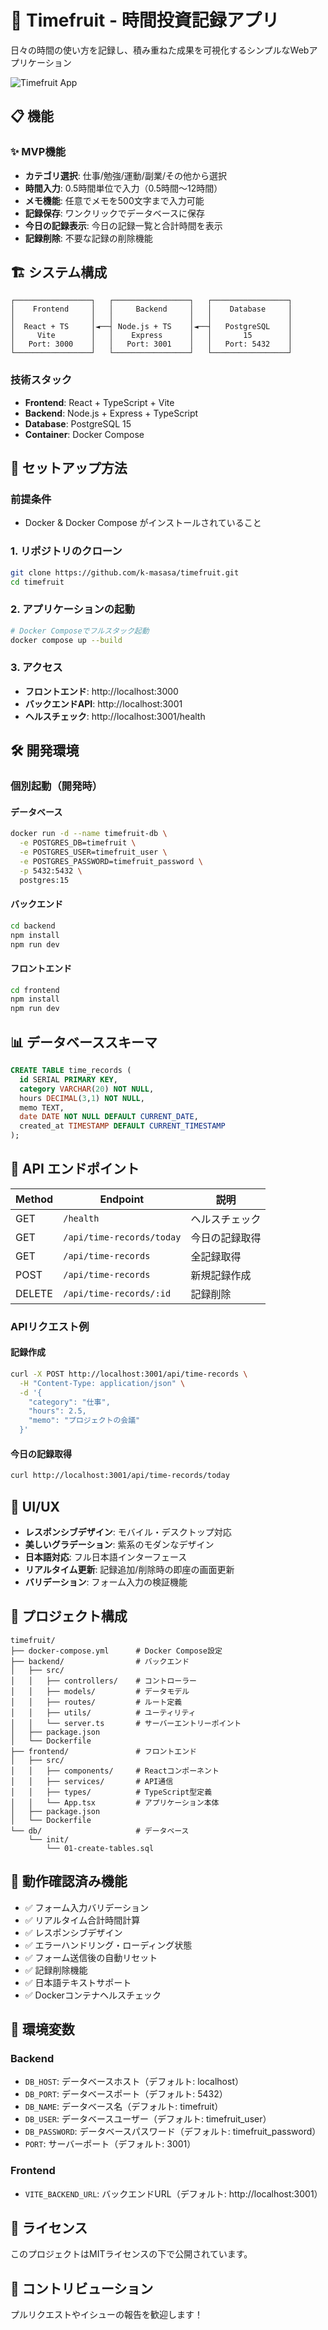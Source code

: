 # 🍎 Timefruit - 時間投資記録アプリ

日々の時間の使い方を記録し、積み重ねた成果を可視化するシンプルなWebアプリケーション

![Timefruit App](https://github.com/user-attachments/assets/bcbe9553-79f7-41e1-b812-f43ef0646b6d)

## 📋 機能

### ✨ MVP機能
- **カテゴリ選択**: 仕事/勉強/運動/副業/その他から選択
- **時間入力**: 0.5時間単位で入力（0.5時間〜12時間）
- **メモ機能**: 任意でメモを500文字まで入力可能
- **記録保存**: ワンクリックでデータベースに保存
- **今日の記録表示**: 今日の記録一覧と合計時間を表示
- **記録削除**: 不要な記録の削除機能

## 🏗️ システム構成

```
┌─────────────────┐   ┌─────────────────┐   ┌─────────────────┐
│    Frontend     │   │     Backend     │   │    Database     │
│                 │   │                 │   │                 │
│  React + TS     │◄──┤ Node.js + TS    │◄──┤   PostgreSQL    │
│     Vite        │   │    Express      │   │       15        │
│   Port: 3000    │   │   Port: 3001    │   │   Port: 5432    │
└─────────────────┘   └─────────────────┘   └─────────────────┘
```

### 技術スタック
- **Frontend**: React + TypeScript + Vite
- **Backend**: Node.js + Express + TypeScript
- **Database**: PostgreSQL 15
- **Container**: Docker Compose

## 🚀 セットアップ方法

### 前提条件
- Docker & Docker Compose がインストールされていること

### 1. リポジトリのクローン
```bash
git clone https://github.com/k-masasa/timefruit.git
cd timefruit
```

### 2. アプリケーションの起動
```bash
# Docker Composeでフルスタック起動
docker compose up --build
```

### 3. アクセス
- **フロントエンド**: http://localhost:3000
- **バックエンドAPI**: http://localhost:3001
- **ヘルスチェック**: http://localhost:3001/health

## 🛠️ 開発環境

### 個別起動（開発時）

#### データベース
```bash
docker run -d --name timefruit-db \
  -e POSTGRES_DB=timefruit \
  -e POSTGRES_USER=timefruit_user \
  -e POSTGRES_PASSWORD=timefruit_password \
  -p 5432:5432 \
  postgres:15
```

#### バックエンド
```bash
cd backend
npm install
npm run dev
```

#### フロントエンド
```bash
cd frontend
npm install
npm run dev
```

## 📊 データベーススキーマ

```sql
CREATE TABLE time_records (
  id SERIAL PRIMARY KEY,
  category VARCHAR(20) NOT NULL,
  hours DECIMAL(3,1) NOT NULL,
  memo TEXT,
  date DATE NOT NULL DEFAULT CURRENT_DATE,
  created_at TIMESTAMP DEFAULT CURRENT_TIMESTAMP
);
```

## 🔌 API エンドポイント

| Method | Endpoint | 説明 |
|--------|----------|------|
| GET | `/health` | ヘルスチェック |
| GET | `/api/time-records/today` | 今日の記録取得 |
| GET | `/api/time-records` | 全記録取得 |
| POST | `/api/time-records` | 新規記録作成 |
| DELETE | `/api/time-records/:id` | 記録削除 |

### APIリクエスト例

#### 記録作成
```bash
curl -X POST http://localhost:3001/api/time-records \
  -H "Content-Type: application/json" \
  -d '{
    "category": "仕事",
    "hours": 2.5,
    "memo": "プロジェクトの会議"
  }'
```

#### 今日の記録取得
```bash
curl http://localhost:3001/api/time-records/today
```

## 🎨 UI/UX

- **レスポンシブデザイン**: モバイル・デスクトップ対応
- **美しいグラデーション**: 紫系のモダンなデザイン
- **日本語対応**: フル日本語インターフェース
- **リアルタイム更新**: 記録追加/削除時の即座の画面更新
- **バリデーション**: フォーム入力の検証機能

## 📁 プロジェクト構成

```
timefruit/
├── docker-compose.yml      # Docker Compose設定
├── backend/                # バックエンド
│   ├── src/
│   │   ├── controllers/    # コントローラー
│   │   ├── models/         # データモデル
│   │   ├── routes/         # ルート定義
│   │   ├── utils/          # ユーティリティ
│   │   └── server.ts       # サーバーエントリーポイント
│   ├── package.json
│   └── Dockerfile
├── frontend/               # フロントエンド
│   ├── src/
│   │   ├── components/     # Reactコンポーネント
│   │   ├── services/       # API通信
│   │   ├── types/          # TypeScript型定義
│   │   └── App.tsx         # アプリケーション本体
│   ├── package.json
│   └── Dockerfile
└── db/                     # データベース
    └── init/
        └── 01-create-tables.sql
```

## 🧪 動作確認済み機能

- ✅ フォーム入力バリデーション
- ✅ リアルタイム合計時間計算
- ✅ レスポンシブデザイン
- ✅ エラーハンドリング・ローディング状態
- ✅ フォーム送信後の自動リセット
- ✅ 記録削除機能
- ✅ 日本語テキストサポート
- ✅ Dockerコンテナヘルスチェック

## 🔧 環境変数

### Backend
- `DB_HOST`: データベースホスト（デフォルト: localhost）
- `DB_PORT`: データベースポート（デフォルト: 5432）
- `DB_NAME`: データベース名（デフォルト: timefruit）
- `DB_USER`: データベースユーザー（デフォルト: timefruit_user）
- `DB_PASSWORD`: データベースパスワード（デフォルト: timefruit_password）
- `PORT`: サーバーポート（デフォルト: 3001）

### Frontend
- `VITE_BACKEND_URL`: バックエンドURL（デフォルト: http://localhost:3001）

## 📝 ライセンス

このプロジェクトはMITライセンスの下で公開されています。

## 🤝 コントリビューション

プルリクエストやイシューの報告を歓迎します！
